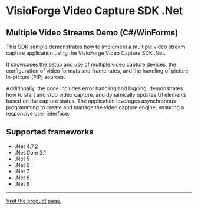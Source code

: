 ﻿# VisioForge Video Capture SDK .Net

## Multiple Video Streams Demo (C#/WinForms)

This SDK sample demonstrates how to implement a multiple video stream capture application using the VisioForge Video Capture SDK .Net.

It showcases the setup and use of multiple video capture devices, the configuration of video formats and frame rates, and the handling of picture-in-picture (PIP) sources.

Additionally, the code includes error handling and logging, demonstrates how to start and stop video capture, and dynamically updates UI elements based on the capture status. The application leverages asynchronous programming to create and manage the video capture engine, ensuring a responsive user interface.

## Supported frameworks

* .Net 4.7.2
* .Net Core 3.1
* .Net 5
* .Net 6
* .Net 7
* .Net 8
* .Net 9

---

[Visit the product page.](https://www.visioforge.com/video-capture-sdk-net)
